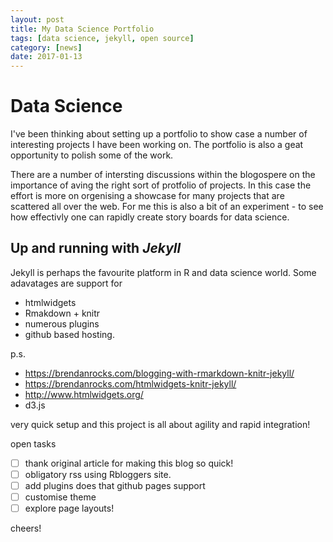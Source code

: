 ```yaml
---
layout: post
title: My Data Science Portfolio
tags: [data science, jekyll, open source]
category: [news]
date: 2017-01-13
---
```


# Data Science

I've been thinking about setting up a portfolio to show case a number of interesting projects I have been working on. The portfolio is also a geat opportunity to polish some of the work.

There are a number of intersting discussions within the blogospere on the importance of aving the right sort of protfolio of projects. In this case the effort is more on orgenising a showcase for many projects that are scattered all over the web. For me this is also a bit of an experiment - to see how effectivly one can rapidly create story boards for data science. 


## Up and running with *Jekyll*

Jekyll is perhaps the favourite platform in R and data science world.
Some adavatages are support for
 * htmlwidgets
 * Rmakdown + knitr
 * numerous plugins
 * github based hosting.


p.s. 
 * https://brendanrocks.com/blogging-with-rmarkdown-knitr-jekyll/
 * https://brendanrocks.com/htmlwidgets-knitr-jekyll/
 * http://www.htmlwidgets.org/
 * d3.js

very quick setup and this project is all about agility and rapid integration!

open tasks
 - [ ] thank original article for making this blog so quick!
 - [ ] obligatory rss using Rbloggers site.
 - [ ] add plugins does that github pages support
 - [ ] customise theme 
 - [ ] explore page layouts!

cheers!
